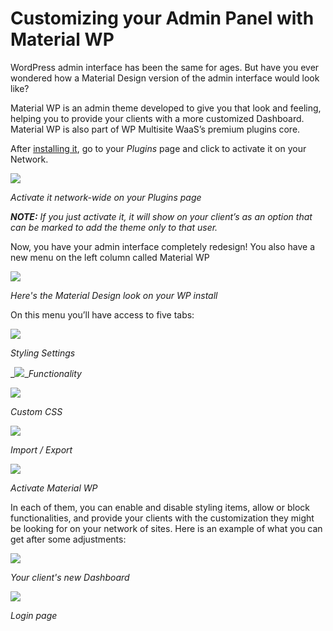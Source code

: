 # Customizing your Admin Panel with Material WP

WordPress admin interface has been the same for ages. But have you ever wondered how a Material Design version of the admin interface would look like?

Material WP is an admin theme developed to give you that look and feeling, helping you to provide your clients with a more customized Dashboard. Material WP is also part of WP Multisite WaaS’s premium plugins core.

After [installing it](https://help.wpultimo.com/faq/where-can-i-download-the-add-ons), go to your _Plugins_ page and click to activate it on your Network.

![](https://wp-ultimo-space.fra1.cdn.digitaloceanspaces.com/hs-file-WgljuQxy9a.png)

_Activate it network-wide on your Plugins page_

_**NOTE:**_ _If you just activate it, it will show on your client’s as an option that can be marked to add the theme only to that user._

Now, you have your admin interface completely redesign! You also have a new menu on the left column called Material WP

![](https://wp-ultimo-space.fra1.cdn.digitaloceanspaces.com/hs-file-l9ivnUahyp.png)

_Here's the Material Design look on your WP install_

On this menu you’ll have access to five tabs:

![](https://wp-ultimo-space.fra1.cdn.digitaloceanspaces.com/hs-file-0MOdih4q87.png)

_Styling Settings_

_![](https://wp-ultimo-space.fra1.cdn.digitaloceanspaces.com/hs-file-cpnAkR2VRd.png)__Functionality_

_![](https://wp-ultimo-space.fra1.cdn.digitaloceanspaces.com/hs-file-77W1kvv2Ve.png)_

_Custom CSS_

_![](https://wp-ultimo-space.fra1.cdn.digitaloceanspaces.com/hs-file-N1FuSBKr55.png)_

_Import / Export_

_![](https://wp-ultimo-space.fra1.cdn.digitaloceanspaces.com/hs-file-HEe4m2fhES.png)_

_Activate Material WP_

In each of them, you can enable and disable styling items, allow or block functionalities, and provide your clients with the customization they might be looking for on your network of sites. Here is an example of what you can get after some adjustments:

![](https://wp-ultimo-space.fra1.cdn.digitaloceanspaces.com/hs-file-dKFoI3vSS6.png)

_Your client's new Dashboard_

_![](https://wp-ultimo-space.fra1.cdn.digitaloceanspaces.com/hs-file-hU2aKJwXDN.png)_

_Login page_
